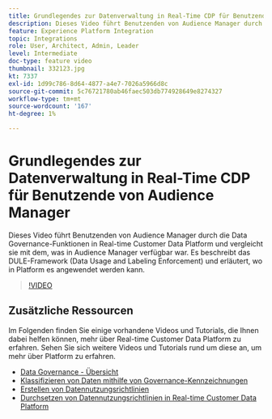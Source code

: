 ```yaml
---
title: Grundlegendes zur Datenverwaltung in Real-Time CDP für Benutzende von Audience Manager
description: Dieses Video führt Benutzenden von Audience Manager durch die Data Governance-Funktionen in Real-time Customer Data Platform und vergleicht sie mit dem, was in Audience Manager verfügbar war. Es beschreibt das DULE-Framework (Data Usage and Labeling Enforcement) und erläutert, wo in Platform es angewendet werden kann.
feature: Experience Platform Integration
topic: Integrations
role: User, Architect, Admin, Leader
level: Intermediate
doc-type: feature video
thumbnail: 332123.jpg
kt: 7337
exl-id: 1d99c786-8d64-4877-a4e7-7026a5966d8c
source-git-commit: 5c76721780ab46faec503db774928649e8274327
workflow-type: tm+mt
source-wordcount: '167'
ht-degree: 1%

---
```


# Grundlegendes zur Datenverwaltung in Real-Time CDP für Benutzende von Audience Manager

Dieses Video führt Benutzenden von Audience Manager durch die Data Governance-Funktionen in Real-time Customer Data Platform und vergleicht sie mit dem, was in Audience Manager verfügbar war. Es beschreibt das DULE-Framework (Data Usage and Labeling Enforcement) und erläutert, wo in Platform es angewendet werden kann.

>[!VIDEO](https://video.tv.adobe.com/v/332123/?quality=12&learn=on)

## Zusätzliche Ressourcen

Im Folgenden finden Sie einige vorhandene Videos und Tutorials, die Ihnen dabei helfen können, mehr über Real-time Customer Data Platform zu erfahren. Sehen Sie sich weitere Videos und Tutorials rund um diese an, um mehr über Platform zu erfahren.

* [Data Governance - Übersicht](https://experienceleague.adobe.com/docs/platform-learn/tutorials/data-governance/understanding-data-governance.html?lang=en#data-governance)
* [Klassifizieren von Daten mithilfe von Governance-Kennzeichnungen](https://experienceleague.adobe.com/docs/platform-learn/tutorials/data-governance/classify-data-using-governance-labels.html?lang=en#data-governance)
* [Erstellen von Datennutzungsrichtlinien](https://experienceleague.adobe.com/docs/platform-learn/tutorials/data-governance/create-data-usage-policies.html?lang=en#data-governance)
* [Durchsetzen von Datennutzungsrichtlinien in Real-time Customer Data Platform](https://experienceleague.adobe.com/docs/platform-learn/tutorials/data-governance/enforce-data-usage-policies-in-real-time-cdp.html?lang=en#data-governance)
